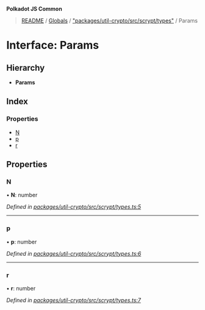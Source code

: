 **Polkadot JS Common**

> [README](../README.md) / [Globals](../globals.md) / ["packages/util-crypto/src/scrypt/types"](../modules/_packages_util_crypto_src_scrypt_types_.md) / Params

# Interface: Params

## Hierarchy

* **Params**

## Index

### Properties

* [N](_packages_util_crypto_src_scrypt_types_.params.md#n)
* [p](_packages_util_crypto_src_scrypt_types_.params.md#p)
* [r](_packages_util_crypto_src_scrypt_types_.params.md#r)

## Properties

### N

•  **N**: number

*Defined in [packages/util-crypto/src/scrypt/types.ts:5](https://github.com/polkadot-js/common/blob/975103fd/packages/util-crypto/src/scrypt/types.ts#L5)*

___

### p

•  **p**: number

*Defined in [packages/util-crypto/src/scrypt/types.ts:6](https://github.com/polkadot-js/common/blob/975103fd/packages/util-crypto/src/scrypt/types.ts#L6)*

___

### r

•  **r**: number

*Defined in [packages/util-crypto/src/scrypt/types.ts:7](https://github.com/polkadot-js/common/blob/975103fd/packages/util-crypto/src/scrypt/types.ts#L7)*
